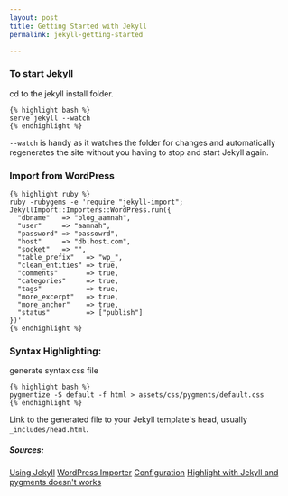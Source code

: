 ```yaml
---
layout: post
title: Getting Started with Jekyll 
permalink: jekyll-getting-started

---
```


### To start Jekyll
cd to the jekyll install folder.

    {% highlight bash %}
    serve jekyll --watch
    {% endhighlight %}
    
`--watch` is handy as it watches the folder for changes and automatically regenerates the site without you having to stop and start Jekyll again.

### Import from WordPress 

    {% highlight ruby %}
	ruby -rubygems -e 'require "jekyll-import";
    JekyllImport::Importers::WordPress.run({
      "dbname"   => "blog_aamnah",
      "user"     => "aamnah",
      "password" => "passowrd",
      "host"     => "db.host.com",
      "socket"   => "",
      "table_prefix"   => "wp_",
      "clean_entities" => true,
      "comments"       => true,
      "categories"     => true,
      "tags"           => true,
      "more_excerpt"   => true,
      "more_anchor"    => true,
      "status"         => ["publish"]
    })'
    {% endhighlight %}



### Syntax Highlighting: 
generate syntax css file
    
    {% highlight bash %}
	pygmentize -S default -f html > assets/css/pygments/default.css
    {% endhighlight %}
   
Link to the generated file to your Jekyll template's head, usually `_includes/head.html`.

##### Sources:

[Using Jekyll](http://code.tutsplus.com/tutorials/using-jekyll--cms-20956)
[WordPress Importer](http://import.jekyllrb.com/docs/wordpress/)
[Configuration](http://jekyllrb.com/docs/configuration/)
[Highlight with Jekyll and pygments doesn't works](http://stackoverflow.com/questions/6761990/highlight-with-jekyll-and-pygments-doesnt-works)